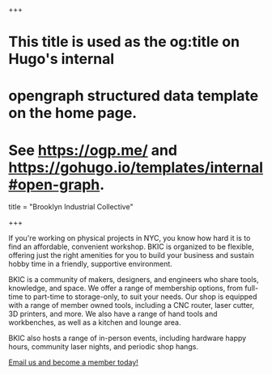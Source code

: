 +++
# This title is used as the og:title on Hugo's internal
# opengraph structured data template on the home page.
# See https://ogp.me/ and https://gohugo.io/templates/internal#open-graph.
title = "Brooklyn Industrial Collective"

+++

If you're working on physical projects in NYC, you know how hard it is to find an affordable, convenient workshop. BKIC is organized to be flexible, offering just the right amenities for you to build your business and sustain hobby time in a friendly, supportive environment.

BKIC is a community of makers, designers, and engineers who share tools, knowledge, and space. We offer a range of membership options, from full-time to part-time to storage-only, to suit your needs. Our shop is equipped with a range of member owned tools, including a CNC router, laser cutter, 3D printers, and more. We also have a range of hand tools and workbenches, as well as a kitchen and lounge area.

BKIC also hosts a range of in-person events, including hardware happy hours, community laser nights, and periodic shop hangs.

[Email us and become a member today!](mailto:info@bkic.shop)